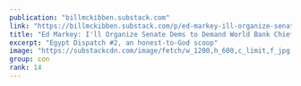 ```yaml
---
publication: "billmckibben.substack.com"
link: "https://billmckibben.substack.com/p/ed-markey-ill-organize-senate-dems"
title: "Ed Markey: I'll Organize Senate Dems to Demand World Bank Chief be Fired!"
excerpt: "Egypt Dispatch #2, an honest-to-God scoop"
image: "https://substackcdn.com/image/fetch/w_1200,h_600,c_limit,f_jpg,q_auto:good,fl_progressive:steep/https%3A%2F%2Fbucketeer-e05bbc84-baa3-437e-9518-adb32be77984.s3.amazonaws.com%2Fpublic%2Fimages%2F973444ed-a54e-460f-985b-b5b683100e85_4000x2700.jpeg"
group: con
rank: 14
---
```


